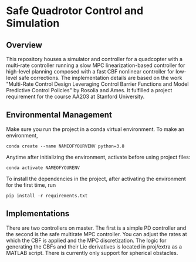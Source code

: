 # Safe Quadrotor Control and Simulation

## Overview
This repository houses a simulator and controller for a quadcopter with a multi-rate controller running a slow MPC linearization-based controller for high-level planning composed with a fast CBF nonlinear controller for low-level safe corrections. The implementation details are based on the work "Multi-Rate Control Design Leveraging Control Barrier Functions and Model Predictive Control Policies" by Rosolia and Ames. It fulfilled a project requirement for the course AA203 at Stanford University.

## Environmental Management
Make sure you run the project in a conda virtual environment. To make an environment,
```
conda create --name NAMEOFYOURVENV python=3.8
```
Anytime after initializing the environment, activate before using project files:
```
conda activate NAMEOFYOURENV
```
To install the dependencies in the project, after activating the environment for the first time, run
```
pip install -r requirements.txt
```

## Implementations
There are two controllers on master. The first is a simple PD controller and the second is the safe multirate MPC controller. You can adjust the rates at which the CBF is applied and the MPC discretization. The logic for generating the CBFs and their Lie derivatives is located in proj/extra as a MATLAB script. There is currently only support for spherical obstacles.
